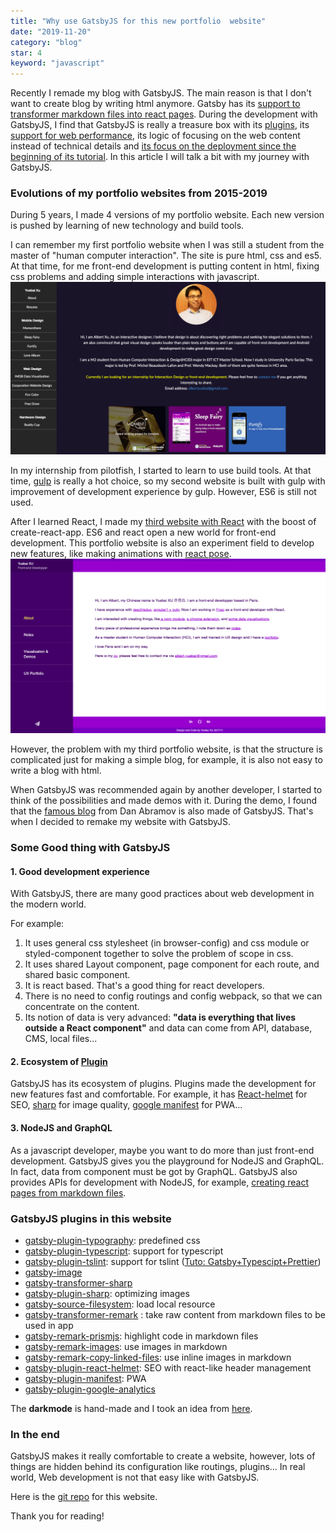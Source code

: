 ```yaml
---
title: "Why use GatsbyJS for this new portfolio  website"
date: "2019-11-20"
category: "blog"
star: 4
keyword: "javascript"
---
```


Recently I remade my blog with GatsbyJS. The main reason is that I don't want to create blog by writing html anymore. Gatsby has its [support to transformer markdown files into react pages](https://www.gatsbyjs.org/tutorial/part-six/). During the development with GatsbyJS, I find that GatsbyJS is really a treasure box with its [plugins](https://www.gatsbyjs.org/plugins/), its [support for web performance](https://www.gatsbyjs.org/tutorial/part-eight/), its logic of focusing on the web content instead of technical details and [its focus on the deployment since the beginning of its tutorial](https://www.gatsbyjs.org/tutorial/part-one/#deploying-a-gatsby-site). In this article I will talk a bit with my journey with GatsbyJS.

### Evolutions of my portfolio websites from 2015-2019

During 5 years, I made 4 versions of my portfolio website. Each new version is pushed by learning of new technology and build tools.

I can remember my first portfolio website when I was still a student from the master of "human computer interaction". The site is pure html, css and es5. At that time, for me front-end development is putting content in html, fixing css problems and adding simple interactions with javascript.
![](images/gatsby/1.png)

In my internship from pilotfish, I started to learn to use build tools. At that time, [gulp](https://gulpjs.com/) is really a hot choice, so my second website is built with gulp with improvement of development experience by gulp. However, ES6 is still not used.

After I learned React, I made my [third website with React](https://albertwhite.github.io/site/#/) with the boost of create-react-app. ES6 and react open a new world for front-end development. This portfolio website is also an experiment field to develop new features, like making animations with [react pose](https://www.npmjs.com/package/react-pose).
![](images/gatsby/3.png)

However, the problem with my third portfolio website, is that the structure is complicated just for making a simple blog, for example, it is also not easy to write a blog with html.

When GatsbyJS was recommended again by another developer, I started to think of the possibilities and made demos with it. During the demo, I found that the [famous blog](https://overreacted.io/) from Dan Abramov is also made of GatsbyJS. That's when I decided to remake my website with GatsbyJS.

### Some Good thing with GatsbyJS

#### 1. Good development experience

With GatsbyJS, there are many good practices about web development in the modern world.

For example:

1. It uses general css stylesheet (in browser-config) and css module or styled-component together to solve the problem of scope in css.
2. It uses shared Layout component, page component for each route, and shared basic component.
3. It is react based. That's a good thing for react developers.
4. There is no need to config routings and config webpack, so that we can concentrate on the content.
5. Its notion of data is very advanced: **"data is everything that lives outside a React component"** and data can come from API, database, CMS, local files...

#### 2. Ecosystem of [Plugin](https://www.gatsbyjs.org/plugins/)

GatsbyJS has its ecosystem of plugins. Plugins made the development for new features fast and comfortable. For example, it has [React-helmet](https://www.gatsbyjs.org/packages/gatsby-plugin-react-helmet/?=) for SEO, [sharp](https://www.gatsbyjs.org/packages/gatsby-plugin-sharp/?=sharp) for image quality, [google manifest](https://www.gatsbyjs.org/packages/gatsby-plugin-manifest/?=manife) for PWA...

#### 3. NodeJS and GraphQL

As a javascript developer, maybe you want to do more than just front-end development. GatsbyJS gives you the playground for NodeJS and GraphQL. In fact, data from component must be got by GraphQL. GatsbyJS also provides APIs for development with NodeJS, for example, [creating react pages from markdown files](https://www.gatsbyjs.org/tutorial/part-six/).

### GatsbyJS plugins in this website

- [gatsby-plugin-typography](https://www.gatsbyjs.org/packages/gatsby-plugin-typography/?=gatsby-plugin-typography): predefined css
- [gatsby-plugin-typescript](https://www.gatsbyjs.org/packages/gatsby-plugin-typescript/?=gatsby-plugin-typescript): support for typescript
- [gatsby-plugin-tslint](https://www.gatsbyjs.org/packages/gatsby-plugin-tslint/?=gatsby-plugin-tslint): support for tslint ([Tuto: Gatsby+Typescipt+Prettier](https://medium.com/maxime-heckel/getting-started-with-typescript-on-gatsby-8544b47c1d27))
- [gatsby-image](https://www.gatsbyjs.org/packages/gatsby-image/?=gatsby-image)
- [gatsby-transformer-sharp](https://www.gatsbyjs.org/packages/gatsby-transformer-sharp/?=gatsby-transformer-sharp)
- [gatsby-plugin-sharp](https://www.gatsbyjs.org/packages/gatsby-plugin-sharp/?=gatsby-plugin-sharp): optimizing images
- [gatsby-source-filesystem](https://www.gatsbyjs.org/packages/gatsby-source-filesystem/?=gatsby-source-filesystem): load local resource
- [gatsby-transformer-remark](https://www.gatsbyjs.org/packages/gatsby-source-filesystem/?=gatsby-transformer-remark) : take raw content from markdown files to be used in app
- [gatsby-remark-prismjs](https://www.gatsbyjs.org/packages/gatsby-remark-prismjs/?=gatsby-remark-prismjs): highlight code in markdown files
- [gatsby-remark-images](https://www.gatsbyjs.org/packages/gatsby-remark-images/?=gatsby-remark-images): use images in markdown
- [gatsby-remark-copy-linked-files](https://www.gatsbyjs.org/packages/gatsby-remark-copy-linked-files/?=gatsby-remark-copy-linked-files): use inline images in markdown
- [gatsby-plugin-react-helmet](https://www.gatsbyjs.org/packages/gatsby-plugin-react-helmet/?=gatsby-plugin-react-helmet): SEO with react-like header management
- [gatsby-plugin-manifest](https://www.gatsbyjs.org/packages/gatsby-plugin-manifest/?=gatsby-plugin-manifest): PWA
- [gatsby-plugin-google-analytics](https://www.gatsbyjs.org/packages/gatsby-plugin-manifest/?=gatsby-plugin-google-analytics)

The **darkmode** is hand-made and I took an idea from [here](https://www.gatsbyjs.org/packages/gatsby-plugin-dark-mode/?=darkmode).

### In the end

GatsbyJS makes it really comfortable to create a website, however, lots of things are hidden behind its configuration like routings, plugins... In real world, Web development is not that easy like with GatsbyJS.

Here is the [git repo](https://github.com/AlbertWhite/site-v2.0) for this website.

Thank you for reading!
